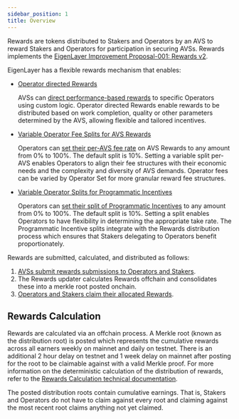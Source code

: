 ```yaml
---
sidebar_position: 1
title: Overview
---
```


Rewards are tokens distributed to Stakers and Operators by an AVS to reward Stakers and Operators for participation in securing AVSs.
Rewards implements the [EigenLayer Improvement Proposal-001: Rewards v2](https://github.com/eigenfoundation/ELIPs/blob/main/ELIPs/ELIP-001.md).

EigenLayer has a flexible rewards mechanism that enables:

* [Operator directed Rewards](rewards-submission.md)

    AVSs can [direct performance-based rewards](../../developers/howto/build/submit-rewards-submissions.md) to specific Operators using custom logic. Operator directed Rewards enable 
    rewards to be distributed based on work completion, quality or other parameters determined by the AVS, allowing flexible and tailored incentives.

* [Variable Operator Fee Splits for AVS Rewards](rewards-split.md)

    Operators can [set their per-AVS fee rate](../../operators/howto/configurerewards/set-rewards-split.md) on AVS Rewards to any amount from 0% to 100%. The default split is 10%. Setting
    a variable split per-AVS enables Operators to align their fee structures with their economic needs and the complexity and diversity of AVS demands. 
    Operator fees can be varied by Operator Set for more granular reward fee structures.

* [Variable Operator Splits for Programmatic Incentives](rewards-split.md)

    Operators can [set their split of Programmatic Incentives](../../operators/howto/configurerewards/set-pi-split) to any amount from 0% to 100%. The default split is 10%. Setting 
    a split enables Operators to have flexibility in determining the appropriate take rate. The Programmatic Incentive splits 
    integrate with the Rewards distribution process which ensures that Stakers delegating to Operators benefit proportionately.

Rewards are submitted, calculated, and distributed as follows:

1. [AVSs submit rewards submissions to Operators and Stakers](../../developers/howto/build/submit-rewards-submissions.md).
2. The Rewards updater calculates Rewards offchain and consolidates these into a merkle root posted onchain.
3. [Operators and Stakers claim their allocated Rewards](rewards-claiming).

## Rewards Calculation 

Rewards are calculated via an offchain process. A Merkle root (known as the distribution root) is posted which represents
the cumulative rewards across all earners weekly on mainnet and daily on testnet. There is an additional 2 hour delay on
testnet and 1 week delay on mainnet after posting for the root to be claimable against with a valid Merkle proof. For more
information on the deterministic calculation of the distribution of rewards, refer to the [Rewards Calculation technical documentation](https://github.com/Layr-Labs/sidecar/blob/master/docs/docs/sidecar/rewards/calculation.md).

The posted distribution roots contain cumulative earnings. That is, Stakers and Operators do not have to claim against every
root and claiming against the most recent root claims anything not yet claimed.
